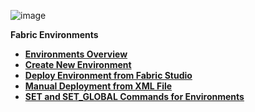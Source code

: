 ![image](/articles/images/welcome_to_wiki.png)



<strong>Fabric Environments<strong>
        

<ul>
        <li><a href="/articles/25_environments/01_environments_overview.md">Environments Overview</a></li>
        <li><a href="/articles/25_environments/02_create_new_environment.md">Create New Environment</a></li>
        <li><a href="/articles/25_environments/03_deploy_env_from_Fabric_Studio.md">Deploy Environment from Fabric Studio</a></li>
		<li><a href="/articles/25_environments/04_manual_deployment_from_XML_file.md">Manual Deployment from XML File</a></li>
		<li><a href="/articles/25_environments/05_set_and_set_global.md">SET and SET_GLOBAL Commands for Environments</a></li>
</ul>










